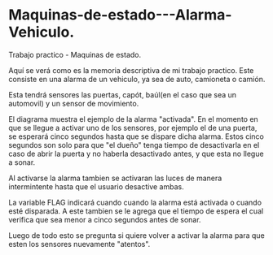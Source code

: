 # Maquinas-de-estado---Alarma-Vehiculo.
  Trabajo practico - Maquinas de estado.

  Aquí se verá como es la memoria descriptiva de mi trabajo practico.
  Este consiste en una alarma de un vehiculo, ya sea de auto, camioneta o camión.

Esta tendrá sensores las puertas, capót, baúl(en el caso que sea un automovil) y un sensor de movimiento.

  El diagrama muestra el ejemplo de la alarma "activada". En el momento en que se llegue a activar uno de los sensores, por ejemplo el de una puerta, se esperará cinco segundos hasta que se dispare dicha alarma. Estos cinco segundos son solo para que "el dueño" tenga tiempo de desactivarla en el caso de abrir la puerta y no haberla desactivado antes, y que esta no llegue a sonar.

  Al activarse la alarma tambien se activaran las luces de manera intermintente hasta que el usuario desactive ambas.

  La variable FLAG indicará cuando cuando la alarma está activada o cuando esté disparada. A este tambien se le agrega que el tiempo de espera el cual verifica que sea menor a cinco segundos antes de sonar.

  Luego de todo esto se pregunta si quiere volver a activar la alarma para que esten los sensores nuevamente "atentos".
